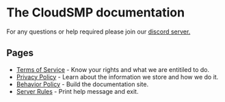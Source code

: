 # The CloudSMP documentation

For any questions or help required please join our [discord server.](https://discord.gg/2vK6yS4enh)

## Pages

* [Terms of Service](https://docs.cloudsmp.fun/tos) - Know your rights and what we are entitiled to do.
* [Privacy Policy](https://docs.cloudsmp.fun/privacy) - Learn about the information we store and how we do it.
* [Behavior Policy](https://docs.cloudsmp.fun/behaviour) - Build the documentation site.
* [Server Rules](https://docs.cloudsmp.fun/rules) - Print help message and exit.

